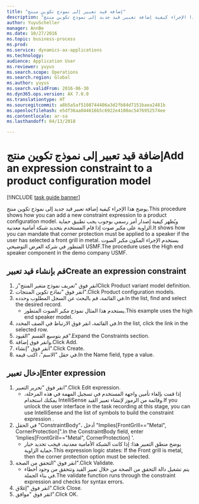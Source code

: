 ```yaml
--- 
title: "إضافة قيد تعبير إلى نموذج تكوين منتج"
description: "يوضح هذا الإجراء كيفية إضافة تعبير قيد جديد إلى نموذج تكوين منتج."
author: YuyuScheller
manager: AnnBe
ms.date: 10/27/2016
ms.topic: business-process
ms.prod: 
ms.service: dynamics-ax-applications
ms.technology: 
audience: Application User
ms.reviewer: yuyus
ms.search.scope: Operations
ms.search.region: Global
ms.author: yuyus
ms.search.validFrom: 2016-06-30
ms.dyn365.ops.version: AX 7.0.0
ms.translationtype: HT
ms.sourcegitcommit: a8b5a5af5108744406a3d2fb84d7151baea2481b
ms.openlocfilehash: e5df36aa044616b5c6922e4100ac5476952574ee
ms.contentlocale: ar-sa
ms.lasthandoff: 04/13/2018

---
```

# <a name="add-an-expression-constraint-to-a-product-configuration-model"></a><span data-ttu-id="b1ee2-103">إضافة قيد تعبير إلى نموذج تكوين منتج</span><span class="sxs-lookup"><span data-stu-id="b1ee2-103">Add an expression constraint to a product configuration model</span></span>

[!INCLUDE [task guide banner](../../includes/task-guide-banner.md)]

<span data-ttu-id="b1ee2-104">يوضح هذا الإجراء كيفية إضافة تعبير قيد جديد إلى نموذج تكوين منتج.</span><span class="sxs-lookup"><span data-stu-id="b1ee2-104">This procedure shows how you can add a new constraint expression to a product configuration model.</span></span> <span data-ttu-id="b1ee2-105">ويُظهر كيفية إصدار أمر رسمي بوجوب يجب تطبيق حماية الزاوية على مكبر صوت إذا قام المستخدم بتحديد شبكة أمامية معدنية.</span><span class="sxs-lookup"><span data-stu-id="b1ee2-105">It shows how you can mandate that corner protection must be applied to a speaker if the user has selected a front grill in metal.</span></span> <span data-ttu-id="b1ee2-106">يستخدم الإجراء المكون مكبر الصوت المتطور في شركة العرض التوضيحي USMF.</span><span class="sxs-lookup"><span data-stu-id="b1ee2-106">The procedure uses the High end speaker component in the demo company USMF.</span></span>


## <a name="create-an-expression-constraint"></a><span data-ttu-id="b1ee2-107">قم بإنشاء قيد تعبير</span><span class="sxs-lookup"><span data-stu-id="b1ee2-107">Create an expression constraint</span></span>
1. <span data-ttu-id="b1ee2-108">انقر فوق "تعريف نموذج متغير المنتج"ز</span><span class="sxs-lookup"><span data-stu-id="b1ee2-108">Click Product variant model definition.</span></span>
2. <span data-ttu-id="b1ee2-109">انقر فوق "نماذج تكوين المنتجات".</span><span class="sxs-lookup"><span data-stu-id="b1ee2-109">Click Product configuration models.</span></span>
3. <span data-ttu-id="b1ee2-110">في القائمة، قم بالبحث عن السجل المطلوب وحدده.</span><span class="sxs-lookup"><span data-stu-id="b1ee2-110">In the list, find and select the desired record.</span></span>
    * <span data-ttu-id="b1ee2-111">يستخدم هذا المثال نموذج مكبر الصوت المتطور.</span><span class="sxs-lookup"><span data-stu-id="b1ee2-111">This example uses the high end speaker model.</span></span>  
4. <span data-ttu-id="b1ee2-112">في القائمة، انقر فوق الارتباط في الصف المحدد.</span><span class="sxs-lookup"><span data-stu-id="b1ee2-112">In the list, click the link in the selected row.</span></span>
5. <span data-ttu-id="b1ee2-113">قم بتوسيع القسم "القيود".</span><span class="sxs-lookup"><span data-stu-id="b1ee2-113">Expand the Constraints section.</span></span>
6. <span data-ttu-id="b1ee2-114">وانقر فوق إضافة.</span><span class="sxs-lookup"><span data-stu-id="b1ee2-114">Click Add.</span></span>
7. <span data-ttu-id="b1ee2-115">انقر فوق "إنشاء".</span><span class="sxs-lookup"><span data-stu-id="b1ee2-115">Click Create.</span></span>
8. <span data-ttu-id="b1ee2-116">في حقل "الاسم"، اكتب قيمة.</span><span class="sxs-lookup"><span data-stu-id="b1ee2-116">In the Name field, type a value.</span></span>

## <a name="enter-expression"></a><span data-ttu-id="b1ee2-117">إدخال تعبير</span><span class="sxs-lookup"><span data-stu-id="b1ee2-117">Enter expression</span></span>
1. <span data-ttu-id="b1ee2-118">انقر فوق "تحرير التعبير".</span><span class="sxs-lookup"><span data-stu-id="b1ee2-118">Click Edit expression.</span></span>
    * <span data-ttu-id="b1ee2-119">إذا قمت بإلغاء تأمين واجهة المستخدم في تسجيل المهمة في هذه المرحلة، يمكنك استخدام IntelliSense وقائمة من الرموز لإنشاء تعبير القيد.</span><span class="sxs-lookup"><span data-stu-id="b1ee2-119">If you unlock the user interface in the task recording at this stage, you can use IntelliSense and the list of symbols to build the constraint expression .</span></span>  
2. <span data-ttu-id="b1ee2-120">في الحقل "ConstraintBody"، أدخل "Implies[FrontGrill=="Metal", CornerProtection]".</span><span class="sxs-lookup"><span data-stu-id="b1ee2-120">In the ConstraintBody field, enter 'Implies[FrontGrill=="Metal", CornerProtection] '.</span></span>
    * <span data-ttu-id="b1ee2-121">يوضح منطق التعبير هذا: إذا كانت الشبكة الأمامية معدنية، فيجب تحديد خيار حماية الزاوية.</span><span class="sxs-lookup"><span data-stu-id="b1ee2-121">This expression logic states: If the Front grill is  metal, then the corner protection option must be selected.</span></span>  
3. <span data-ttu-id="b1ee2-122">انقر فوق "التحقق من الصحة‬".</span><span class="sxs-lookup"><span data-stu-id="b1ee2-122">Click Validate.</span></span>
    * <span data-ttu-id="b1ee2-123">يتم تشغيل دالة التحقق من الصحة من خلال تعبير القيد وتتحقق من وجود أخطاء في بناء الجملة.</span><span class="sxs-lookup"><span data-stu-id="b1ee2-123">The validate function runs through the constraint expression and checks for syntax errors.</span></span>  
4. <span data-ttu-id="b1ee2-124">انقر فوق "إغلاق".</span><span class="sxs-lookup"><span data-stu-id="b1ee2-124">Click Close.</span></span>
5. <span data-ttu-id="b1ee2-125">انقر فوق "موافق".</span><span class="sxs-lookup"><span data-stu-id="b1ee2-125">Click OK.</span></span>


